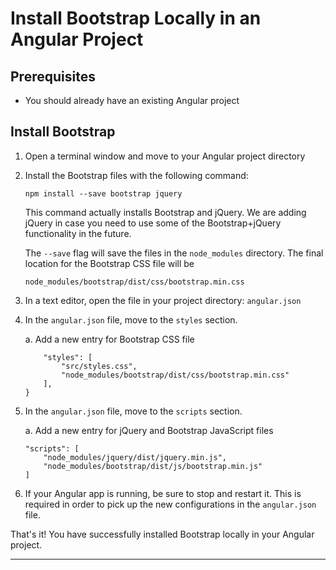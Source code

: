 # Install Bootstrap Locally in an Angular Project

## Prerequisites
* You should already have an existing Angular project

## Install Bootstrap

1. Open a terminal window and move to your Angular project directory

2. Install the Bootstrap files with the following command:

    ```
    npm install --save bootstrap jquery
    ```

   This command actually installs Bootstrap and jQuery. We are adding jQuery in case you need to use some of the Bootstrap+jQuery functionality in the future.

   The `--save` flag will save the files in the `node_modules` directory. The final location for the Bootstrap CSS file will be 

   ```
   node_modules/bootstrap/dist/css/bootstrap.min.css
   ```

2. In a text editor, open the file in your project directory: `angular.json`

3. In the `angular.json` file, move to the `styles` section.

    a. Add a new entry for Bootstrap CSS file

    ```
        "styles": [
            "src/styles.css",
            "node_modules/bootstrap/dist/css/bootstrap.min.css"
        ],
    }
    ```

4. In the `angular.json` file, move to the `scripts` section.

    a. Add a new entry for jQuery and Bootstrap JavaScript files

    ```
    "scripts": [
        "node_modules/jquery/dist/jquery.min.js",
        "node_modules/bootstrap/dist/js/bootstrap.min.js"
    ]
    ```
5. If your Angular app is running, be sure to stop and restart it. This is required in order to pick up the new configurations in the `angular.json` file.

That's it! You have successfully installed Bootstrap locally in your Angular project.

---

